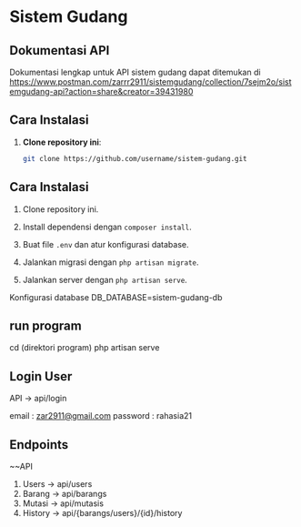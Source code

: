 # Sistem Gudang

## Dokumentasi API

Dokumentasi lengkap untuk API sistem gudang dapat ditemukan di
 https://www.postman.com/zarrr2911/sistemgudang/collection/7sejm2o/sistemgudang-api?action=share&creator=39431980

## Cara Instalasi

1. **Clone repository ini**:
   ```bash
   git clone https://github.com/username/sistem-gudang.git

## Cara Instalasi


1. Clone repository ini.

2. Install dependensi dengan `composer install`.

3. Buat file `.env` dan atur konfigurasi database.

4. Jalankan migrasi dengan `php artisan migrate`.

5. Jalankan server dengan `php artisan serve`.

Konfigurasi database 
DB_DATABASE=sistem-gudang-db

## run program
cd (direktori program)
php artisan serve
## Login User
API -> api/login

email	 : zar2911@gmail.com
password : rahasia21

## Endpoints

~~API 

1. Users -> api/users
2. Barang -> api/barangs
3. Mutasi -> api/mutasis
4. History -> api/{barangs/users}/{id}/history

